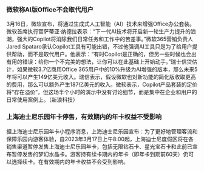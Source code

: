 ### 微软称AI版Office不会取代用户
3月16日，微软宣布，将通过生成式人工智能（AI）技术来增强Office办公套装。微软首席执行官萨蒂亚·纳德拉表示：“下一代AI技术将开启新一轮生产力提升的浪潮，强大的Copilot将消除我们日常任务和工作中的苦差事。”微软365营销负责人Jared Spataro承认Copilot工具有可能出错，不过他强调AI工具只是为了给用户提供帮助，而不是取代用户。他表示：“有时Copilot是正确的，但另一些时候也会出有用的错误：给你一个不完美的想法，让你可以在此基础上开始动手。”瑞士信贷估计，如果微软3.7亿商用Office 365用户中的10%升级为AI增强的版本，那么未来5年将可以产生149亿美元收入。瑞信表示，假设微软也对新功能的简化版收取更高的费用，那么可以额外产生187亿美元的收入。微软表示，Copilot产品套装的定价将“存在溢价”，但这场半个小时的演示中没有讨论细节，而是集中在企业和用户的日常使用案例上。（新浪科技）
### 上海迪士尼乐园年卡停售，有效期内的年卡权益不受影响
据上海迪士尼乐园年卡小程序消息，上海迪士尼乐园宣布：为了更好地管理客流和保障乐园内游客体验，自2023年3月17日上午8:00起，上海迪士尼度假区将在各销售渠道暂停发售上海迪士尼乐园年卡，包括无限钻石卡、星光宝石卡和此前已宣布暂停发售的梦幻水晶卡。游客持有续卡期内的年卡（即年卡到期前60天）仍可以选择续卡。在有效期内的年卡权益不会受到影响。
